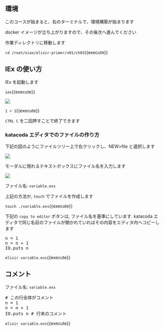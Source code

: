 ## 環境

このコースが始まると、右のターミナルで、環境構築が始まります

docker イメージが立ち上がりますので、その後次へ進んでください

作業ディレクトリに移動します

`cd /root/oiax/elixir-primer/v01/ch03`{{execute}}

## IEx の使い方

IEx を起動します

`iex`{{execute}}

![](https://i.gyazo.com/2b9e70577434285a10b5763b806f6b5c.png)

`1 + 1`{{execute}}

`CTRL C` を二回押すことで終了できます

### katacoda エディタでのファイルの作り方

下記の図のようにファイルツリー上で右クリックし、NEW>file と選択します

![](https://i.gyazo.com/d1f067e601f78ffb03093523db792b52.png)

モーダルに現れるテキストボックスにファイル名を入力します

![](https://i.gyazo.com/92a1d5775f8976227f3d33e3e70e8021.png)

ファイル名: `variable.exs`

上記の方法か, `touch` でファイルを作成します

`touch ./variable.exs`{{execute}}

下記の `copy to editor` ボタンは, ファイル名を基準にしています. katacoda エディタで同じ名前のファイルが開かれていればその内容をエディタ内へコピーします

<pre class="file" data-filename="variable.exs" data-target="replace">
n = 1
n = n + 1
IO.puts n
</pre>

`elixir variable.exs`{{execute}}

## コメント

ファイル名: `variable.exs`

<pre class="file" data-filename="variable.exs" data-target="replace">
# この行全体がコメント
n = 1
n = n + 1
IO.puts n # 行末のコメント
</pre>

`elixir variable.exs`{{execute}}
